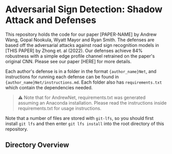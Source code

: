 # Adversarial Sign Detection: Shadow Attack and Defenses

This repository holds the code for our paper [PAPER-NAME] by Andrew Wang, Gopal Nookula, Wyatt Mayor and Ryan Smith.
The defenses are based off the adversarial attacks against road sign recognition models in [THIS PAPER] by Zhong et. al (2022). Our defenses achieve 84% robustness with a simple edge profile channel retrained on the paper's original CNN.
Please see our paper [HERE] for more details.

Each author's defense is in a folder in the format `{author_name}Net`, and instructions for running each defense can be found in `{author_name}Net/instructions.md`. Each folder also has `requirements.txt` which contain the dependencies needed.

> :warning: Note that for AndrewNet, requirements.txt was generated assuming an Anaconda installation. Please read the instructions inside requirements.txt for usage instructions.

Note that a number of files are stored with `git-lfs`, so you should first install `git lfs` and then enter `git lfs install` into
the root directory of this repository.

## Directory Overview

